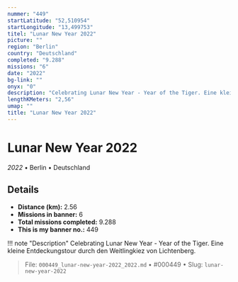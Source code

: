 ```yaml
---
nummer: "449"
startLatitude: "52,510954"
startLongitude: "13,499753"
titel: "Lunar New Year 2022"
picture: ""
region: "Berlin"
country: "Deutschland"
completed: "9.288"
missions: "6"
date: "2022"
bg-link: ""
onyx: "0"
description: "Celebrating Lunar New Year - Year of the Tiger. Eine kleine Entdeckungstour durch den Weitlingkiez von Lichtenberg."
lengthKMeters: "2,56"
umap: ""
title: "Lunar New Year 2022"
---
```

# Lunar New Year 2022

*2022* • Berlin • Deutschland



## Details
- **Distance (km):** 2.56
- **Missions in banner:** 6
- **Total missions completed:** 9.288
- **This is my banner no.:** 449


!!! note "Description"
    Celebrating Lunar New Year - Year of the Tiger. Eine kleine Entdeckungstour durch den Weitlingkiez von Lichtenberg.




> File: `000449_lunar-new-year-2022_2022.md` • #000449 • Slug: `lunar-new-year-2022`
